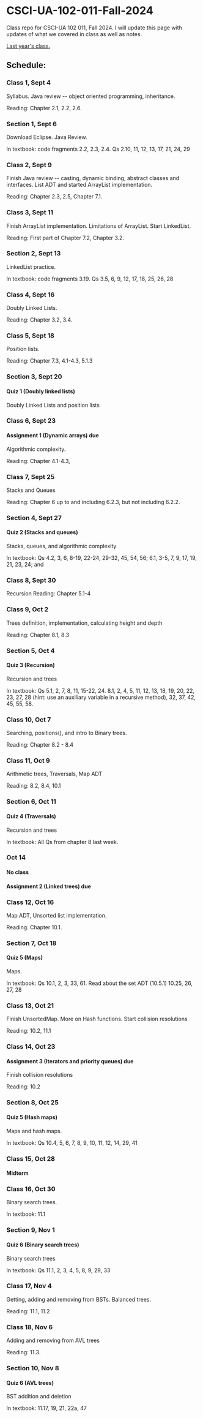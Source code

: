 # CSCI-UA-102-011-Fall-2024
Class repo for CSCI-UA 102 011, Fall 2024. I will update this page with updates of what we covered in class as well as notes.

[Last year's class.](https://github.com/AlanNawzadAmin/CSCI-UA-201-011-Spring-2024)

## Schedule:

### Class 1, Sept 4

Syllabus. Java review -- object oriented programming, inheritance.

Reading: Chapter 2.1, 2.2, 2.6.

### Section 1, Sept 6

Download Eclipse. Java Review.

In textbook: code fragments 2.2, 2.3, 2.4. Qs 2.10, 11, 12, 13, 17, 21, 24, 29

### Class 2, Sept 9

Finish Java review -- casting, dynamic binding, abstract classes and interfaces.
List ADT and started ArrayList implementation.

Reading: Chapter 2.3, 2.5, Chapter 7.1.

### Class 3, Sept 11

Finish ArrayList implementation. Limitations of ArrayList. Start LinkedList.

Reading: First part of Chapter 7.2, Chapter 3.2.

### Section 2, Sept 13

LinkedList practice.

In textbook: code fragments 3.19. Qs 3.5, 6, 9, 12, 17, 18, 25, 26, 28

### Class 4, Sept 16

Doubly Linked Lists.

Reading: Chapter 3.2, 3.4.

### Class 5, Sept 18

Position lists. 

Reading: Chapter 7.3, 4.1-4.3, 5.1.3

### Section 3, Sept 20
#### Quiz 1 (Doubly linked lists)

Doubly Linked Lists and position lists



### Class 6, Sept 23
#### Assignment 1 (Dynamic arrays)  due

Algorithmic complexity.

Reading: Chapter 4.1-4.3,

### Class 7, Sept 25

Stacks and Queues

Reading: Chapter 6 up to and including 6.2.3, but not including 6.2.2.

### Section 4, Sept 27
#### Quiz 2 (Stacks and queues)

Stacks, queues, and algorithmic complexity

In textbook: Qs 4.2, 3, 6, 8-19, 22-24, 29-32, 45, 54, 56; 6.1, 3-5, 7, 9, 17, 19, 21, 23, 24; and 


### Class 8, Sept 30

Recursion
Reading: Chapter 5.1-4

### Class 9, Oct 2

Trees definition, implementation, calculating height and depth

Reading: Chapter 8.1, 8.3

### Section 5, Oct 4
#### Quiz 3 (Recursion)

Recursion and trees

In textbook: Qs 5.1, 2, 7, 8, 11, 15-22, 24. 8.1, 2, 4, 5, 11, 12, 13, 18, 19, 20, 22, 23, 27, 28 (hint: use an auxiliary variable in a recursive method), 32, 37, 42, 45, 55, 58.




### Class 10, Oct 7

Searching, positions(), and intro to Binary trees.

Reading: Chapter 8.2 - 8.4

### Class 11, Oct 9

Arithmetic trees, Traversals, Map ADT

Reading: 8.2, 8.4, 10.1

### Section 6, Oct 11
#### Quiz 4 (Traversals)

Recursion and trees

In textbook: All Qs from chapter 8 last week.

### Oct 14
#### No class
#### Assignment 2 (Linked trees)  due

### Class 12, Oct 16

Map ADT, Unsorted list implementation.

Reading: Chapter 10.1.

### Section 7, Oct 18

#### Quiz 5 (Maps)

Maps.

In textbook: Qs 10.1, 2, 3, 33, 61. Read about the set ADT (10.5.1) 10.25, 26, 27, 28

### Class 13, Oct 21

Finish UnsortedMap. More on Hash functions. Start collision resolutions

Reading: 10.2, 11.1

### Class 14, Oct 23

#### Assignment 3 (Iterators and priority queues)  due
Finish collision resolutions

Reading: 10.2

### Section 8, Oct 25

#### Quiz 5 (Hash maps)

Maps and hash maps.

In textbook: Qs 10.4, 5, 6, 7, 8, 9, 10, 11, 12, 14, 29, 41

### Class 15, Oct 28

#### Midterm

### Class 16, Oct 30

Binary search trees.

In textbook: 11.1

### Section 9, Nov 1
#### Quiz 6 (Binary search trees)

Binary search trees

In textbook: Qs 11.1, 2, 3, 4, 5, 8, 9, 29, 33

### Class 17, Nov 4

Getting, adding and removing from BSTs. Balanced trees.

Reading: 11.1, 11.2

### Class 18, Nov 6

Adding and removing from AVL trees

Reading: 11.3.

### Section 10, Nov 8
#### Quiz 6 (AVL trees)

BST addition and deletion

In textbook: 11.17, 19, 21, 22a, 47



